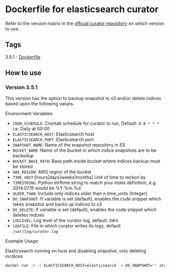 # Dockerfile for elasticsearch curator

Refer to the version matrix in the [official curator repository](https://github.com/elastic/curator) on which version to use.

## Tags

3.5.1 - [Dockerfile](https://github.com/stakater/dockerfile-elasticsearch-curator/blob/master/3.5.1/Dockerfile)

## How to use

### Version 3.5.1

This version has the option to backup snapshot to s3 and/or delete indices based upon the following values.

Environment Variables:

* `CRON_SCHEDULE`: Crontab schedule for curator to run, Default: `0 0 * * *` i.e. Daily at 00:00
* `ELASTICSEARCH_HOST`: Elasticsearch host
* `ELASTICSEARCH_PORT`: Elasticsearch port
* `SNAPSHOT_NAME`: Name of the snapshot repository in ES
* `BUCKET_NAME`: Name of the bucket in which indice snapshots are to be backedup
* `BUCKET_BASE_PATH`: Base path inside bucket where indices backup must be stored
* `AWS_REGION`: AWS region of the bucket
* `TIME_UNIT`:[hours|days|weeks|months] Unit of time to reckon by
* `TIMESTRING`: Python strftime string to match your index definition, e.g. 2014.07.15 would be %Y.%m.%d
* `OLDER_THAN`: Include only indices older than n time_units (Integer)
* `DO_SNAPSHOT`: If variable is set (default), enables the code snippet which takes snapshot and backs up indices to s3
* `DO_DELETE`: If variable is set (default), enables the code snippet which deletes indcies
* `LOGLEVEL`: Log level of the curator log,  default: `INFO`
* `LOGFILE`: File in which curator writes its logs, default `/var/log/curator.log`

Example Usage:

Elasticsearch running on host and disabling snapshot, only deleting incdices

```bash
docker run -d -e ELASTICSEARCH_HOST=elasticsearch -e DO_SNAPSHOT="" stakater/elasticsearch-curator
```